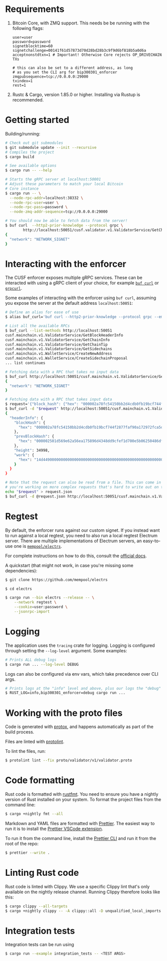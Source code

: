 # Requirements

1. Bitcoin Core, with ZMQ support. This needs be be running with the following
   flags:

   ```
   user=user
   password=password
   signetblocktime=60
   signetchallenge=00141f61d57873d70d28bd28b3c9f9d6bf818b5a0d6a
   acceptnonstdtxn=1 # Important! Otherwise Core rejects OP_DRIVECHAIN TXs

   # this can also be set to a different address, as long
   # as you set the CLI arg for bip300301_enforcer
   zmqpubsequence=tcp://0.0.0.0:29000
   txindex=1
   rest=1
   ```

1. Rustc & Cargo, version 1.85.0 or higher. Installing via Rustup is
   recommended.

# Getting started

Building/running:

```bash
# Check out git submodules
$ git submodule update --init --recursive
# Compiles the project
$ cargo build

# See available options
$ cargo run -- --help

# Starts the gRPC server at localhost:50001
# Adjust these parameters to match your local Bitcoin
# Core instance
$ cargo run -- \
  --node-rpc-addr=localhost:38332 \
  --node-rpc-user=user \
  --node-rpc-pass=password \
  --node-zmq-addr-sequence=tcp://0.0.0.0:29000

# You should now be able to fetch data from the server!
$ buf curl  --http2-prior-knowledge --protocol grpc \
        http://localhost:50051/cusf.validator.v1.ValidatorService/GetChainInfo
{
  "network": "NETWORK_SIGNET"
}
```

# Interacting with the enforcer

The CUSF enforcer exposes multiple gRPC services. These can be interacted with
using a gRPC client of your choice, for example
[`buf curl`](https://buf.build/docs/installation/) or
[`grpcurl`](https://github.com/fullstorydev/grpcurl).

Some examples of interacting with the enforcer using `buf curl`, assuming you
expose the server at the default address `localhost:50051`:

```bash
# Define an alias for ease of use
$ alias buf_curl='buf curl --http2-prior-knowledge --protocol grpc --emit-defaults'

# List all the available RPCs
$ buf_curl --list-methods http://localhost:50051
cusf.mainchain.v1.ValidatorService/GetBlockHeaderInfo
cusf.mainchain.v1.ValidatorService/GetChainInfo
cusf.mainchain.v1.ValidatorService/GetChainTip
cusf.mainchain.v1.ValidatorService/GetSidechains
cusf.mainchain.v1.WalletService/CreateNewAddress
cusf.mainchain.v1.WalletService/CreateSidechainProposal
... list continues

# Fetching data with a RPC that takes no input data
$ buf_curl http://localhost:50051/cusf.mainchain.v1.ValidatorService/GetChainInfo
{
  "network": "NETWORK_SIGNET"
}

# Fetching data with a RPC that takes input data
$ request='{"block_hash": {"hex": "000002a78fc54150bb2d4cdb0fb19bcf744f2877faf90a172972fca5daf5fe92"}}'
$ buf_curl -d "$request" http://localhost:50051/cusf.mainchain.v1.ValidatorService/GetBlockHeaderInfo
{
  "headerInfo": {
    "blockHash": {
      "hex": "000002a78fc54150bb2d4cdb0fb19bcf744f2877faf90a172972fca5daf5fe92"
    },
    "prevBlockHash": {
      "hex": "000002501d569e62a56ea175896d4348dd9cfef1d700e5b06250486df07c9225"
    },
    "height": 34998,
    "work": {
      "hex": "14d4490000000000000000000000000000000000000000000000000000000000"
    }
  }
}

# Note that the request can also be read from a file. This can come in handy if
# you're working on more complex requests that's hard to write out on the terminal
echo "$request" > request.json
$ buf_curl -d @request.json http://localhost:50051/cusf.mainchain.v1.ValidatorService/GetBlockHeaderInfo
```

# Regtest

By default, the enforcer runs against our custom signet. If you instead want to
run against a local regtest, you need to also run a local regtest Electrum
server. There are multiple implementations of Electrum servers, an easy-to-use
one is [`mempool/electrs`](https://github.com/mempool/electrs).

For complete instructions on how to do this, consult the
[official docs](https://github.com/mempool/electrs).

A quickstart (that might not work, in case you're missing some dependencies):

```bash
$ git clone https://github.com/mempool/electrs

$ cd electrs

$ cargo run --bin electrs --release -- \
    --network regtest \
    --cookie=user:password \
    --jsonrpc-import
```

# Logging

The application uses the `tracing` crate for logging. Logging is configured
through setting the `--log-level` argument. Some examples:

```bash
# Prints ALL debug logs
$ cargo run ... --log-level DEBUG
```

Logs can also be configured via env vars, which take precedence over CLI args.

```bash
# Prints logs at the "info" level and above, plus our logs the "debug" level and above
$ RUST_LOG=info,bip300301_enforcer=debug cargo run ...
```

# Working with the proto files

Code is generated with [protox](https://github.com/andrewhickman/protox), and
happens automatically as part of the build process.

Files are linted with [protolint](https://github.com/yoheimuta/protolint).

To lint the files, run:

```bash
$ protolint lint --fix proto/validator/v1/validator.proto
```

# Code formatting

Rust code is formatted with [rustfmt](https://github.com/rust-lang/rustfmt). You
need to ensure you have a nightly version of Rust installed on your system. To
format the project files from the command line:

```bash
$ cargo +nightly fmt --all
```

Markdown and YAML files are formatted with [Prettier](https://prettier.io/). The
easiest way to run it is to install the
[Prettier VSCode extension](https://marketplace.visualstudio.com/items?itemName=esbenp.prettier-vscode).

To run it from the command line, install the
[Prettier CLI](https://prettier.io/docs/en/cli.html) and run it from the root of
the repo:

```bash
$ prettier --write .
```

# Linting Rust code

Rust code is linted with Clippy. We use a specific Clippy lint that's only
available on the nightly release channel. Running Clippy therefore looks like
this:

```bash
$ cargo clippy --all-targets
$ cargo +nightly clippy -- -A clippy::all -D unqualified_local_imports -Zcrate-attr="feature(unqualified_local_imports)"
```

# Integration tests

Integration tests can be run using

```bash
$ cargo run --example integration_tests -- <TEST ARGS>
```
